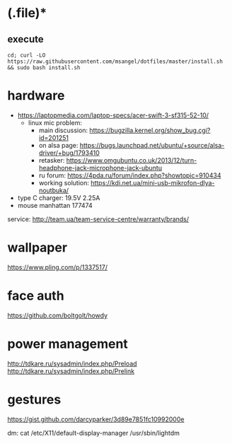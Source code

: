 # (\.file)*

## execute

`cd; curl -LO https://raw.githubusercontent.com/msangel/dotfiles/master/install.sh && sudo bash install.sh`


# hardware
* https://laptopmedia.com/laptop-specs/acer-swift-3-sf315-52-10/
  * linux mic problem:
    * main discussion: https://bugzilla.kernel.org/show_bug.cgi?id=201251
    * on alsa page: https://bugs.launchpad.net/ubuntu/+source/alsa-driver/+bug/1793410
    * retasker: https://www.omgubuntu.co.uk/2013/12/turn-headphone-jack-microphone-jack-ubuntu
    * ru forum: https://4pda.ru/forum/index.php?showtopic=910434
    * working solution: https://kdi.net.ua/mini-usb-mikrofon-dlya-noutbuka/
* type C charger: 19.5V 2.25A
* mouse manhattan 177474

service: http://team.ua/team-service-centre/warranty/brands/

# wallpaper
https://www.pling.com/p/1337517/

# face auth
https://github.com/boltgolt/howdy

# power management 
http://tdkare.ru/sysadmin/index.php/Preload
http://tdkare.ru/sysadmin/index.php/Prelink

# gestures
https://gist.github.com/darcyparker/3d89e7851fc10992000e

dm:
cat /etc/X11/default-display-manager
/usr/sbin/lightdm
